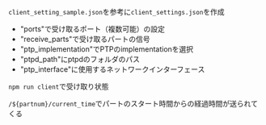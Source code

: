 `client_setting_sample.json`を参考に`client_settings.json`を作成
 - "ports"で受け取るポート（複数可能）の設定
 - "receive_parts"で受け取るパートの信号
 - "ptp_implementation"でPTPのimplementationを選択
 - "ptpd_path"にptpdのフォルダのパス
 - "ptp_interface"に使用するネットワークインターフェース

`npm run client`で受け取り状態



`/${partnum}/current_time`でパートのスタート時間からの経過時間が送られてくる



